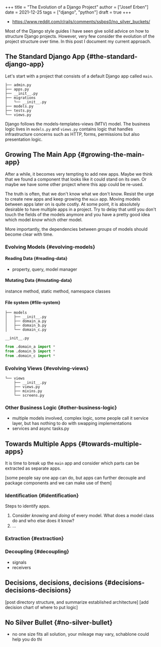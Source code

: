+++
title = "The Evolution of a Django Project"
author = ["Josef Erben"]
date = 2021-12-25
tags = ["django", "python"]
draft = true
+++

-   <https://www.reddit.com/r/rails/comments/ssbps0/no_silver_buckets/>

Most of the Django style guides I have seen give solid advice on how to structure Django projects. However, very few consider the evolution of the project structure over time. In this post I document my current approach.

<!--more-->


## The Standard Django App {#the-standard-django-app}

Let's start with a project that consists of a default Django app called `main`.

```nil
├── admin.py
├── apps.py
├── __init__.py
├── migrations
│   └── __init__.py
├── models.py
├── tests.py
└── views.py
```

Django follows the models-templates-views (MTV) model. The business logic lives in `models.py` and `views.py` contains logic that handles infrastructure concerns such as HTTP, forms, permissions but also presentation logic.


## Growing The Main App {#growing-the-main-app}

After a while, it becomes very tempting to add new apps. Maybe we think that we found a component that looks like it could stand on its own. Or maybe we have some other project where this app could be re-used.

The truth is often, that we don't know what we don't know. Resist the urge to create new apps and keep growing the `main` app. Moving models between apps later on is quite costly. At some point, it is absolutely desirable to have multiple apps in a project. Try to delay that until you don't touch the fields of the models anymore and you have a pretty good idea which model _know_ which other model.

More importantly, the dependencies between _groups_ of models should become clear with time.


### Evolving Models {#evolving-models}


#### Reading Data {#reading-data}

-   property, query, model manager


#### Mutating Data {#mutating-data}

instance method, static method, namespace classes


#### File system {#file-system}

```nil
├── models
│   ├── __init__.py
│   ├── domain_a.py
│   ├── domain_b.py
│   └── domain_c.py
```

`__init__.py`

```python
from .domain_a import *
from .domain_b import *
from .domain_c import *
```


### Evolving Views {#evolving-views}

```nil
└── views
    ├── __init__.py
    ├── views.py
    ├── mixins.py
    └── screens.py
```


### Other Business Logic {#other-business-logic}

-   multiple models involved, complex logic, some people call it service layer, but has nothing to do with swapping implementations
-   services and async tasks.py


## Towards Multiple Apps {#towards-multiple-apps}

It is time to break up the `main` app and consider which parts can be extracted as separate apps.

[some people say one app can do, but apps can further decouple and package components and we can make use of them]


### Identification {#identification}

Steps to identify apps.

1.  Consider _knowing_ and _doing_ of every model. What does a model class do and who else does it know?
2.  ...


### Extraction {#extraction}


### Decoupling {#decoupling}

-   signals
-   receivers


## Decisions, decisions, decisions {#decisions-decisions-decisions}

[post directory structure, and summarize established architecture]
[add decision chart of where to put logic]


## No Silver Bullet {#no-silver-bullet}

-   no one size fits all solution, your mileage may vary, schablone could help you do thi
